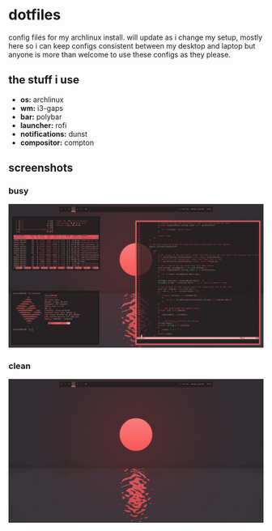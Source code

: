 # dotfiles
config files for my archlinux install. will update as i change my setup, mostly here so i can keep configs consistent between my desktop and laptop but anyone is more than welcome to use these configs as they please.

## the stuff i use
- **os:** archlinux
- **wm:** i3-gaps
- **bar:** polybar
- **launcher:** rofi
- **notifications:** dunst
- **compositor:** compton

## screenshots
### busy
![busy screenshot](screenshots/busy.png)
### clean
![clean screenshot](screenshots/clean.png)
